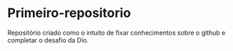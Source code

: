 # Primeiro-repositorio
Repositório criado como o intuito de fixar conhecimentos sobre o github e completar o desafio da Dio.
